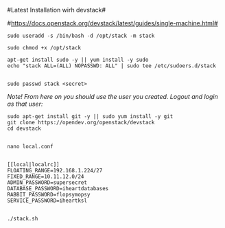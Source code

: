 #Latest Installation wirh devstack#

#https://docs.openstack.org/devstack/latest/guides/single-machine.html#

```
sudo useradd -s /bin/bash -d /opt/stack -m stack

sudo chmod +x /opt/stack

apt-get install sudo -y || yum install -y sudo
echo "stack ALL=(ALL) NOPASSWD: ALL" | sudo tee /etc/sudoers.d/stack


sudo passwd stack <secret>
```


*Note! From here on you should use the user you created. Logout and login as that user:*

```
sudo apt-get install git -y || sudo yum install -y git
git clone https://opendev.org/openstack/devstack
cd devstack


nano local.conf


[[local|localrc]]
FLOATING_RANGE=192.168.1.224/27
FIXED_RANGE=10.11.12.0/24
ADMIN_PASSWORD=supersecret
DATABASE_PASSWORD=iheartdatabases
RABBIT_PASSWORD=flopsymopsy
SERVICE_PASSWORD=iheartksl


./stack.sh

```





